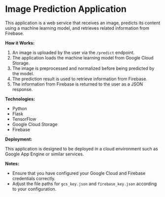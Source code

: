 # Image Prediction Application

This application is a web service that receives an image, predicts its content using a machine learning model, and retrieves related information from Firebase.

**How it Works:**

1. An image is uploaded by the user via the `/predict` endpoint.
2. The application loads the machine learning model from Google Cloud Storage.
3. The image is preprocessed and normalized before being predicted by the model.
4. The prediction result is used to retrieve information from Firebase.
5. The information from Firebase is returned to the user as a JSON response.

**Technologies:**

* Python
* Flask
* TensorFlow
* Google Cloud Storage
* Firebase

**Deployment:**

This application is designed to be deployed in a cloud environment such as Google App Engine or similar services.

**Notes:**

* Ensure that you have configured your Google Cloud and Firebase credentials correctly.
* Adjust the file paths for `gcs_key.json` and `firebase_key.json` according to your configuration.
